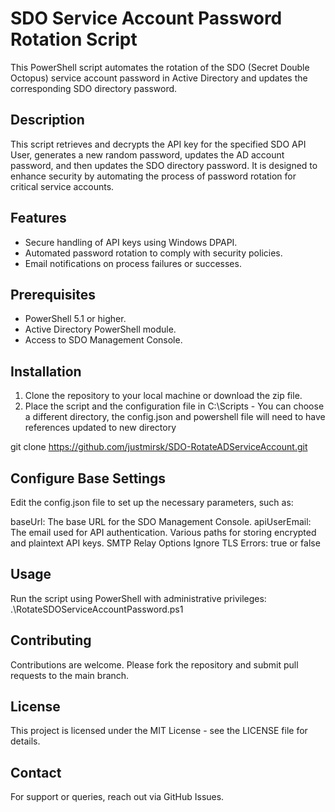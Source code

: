 # SDO Service Account Password Rotation Script

This PowerShell script automates the rotation of the SDO (Secret Double Octopus) service account password in Active Directory and updates the corresponding SDO directory password.

## Description

This script retrieves and decrypts the API key for the specified SDO API User, generates a new random password, updates the AD account password, and then updates the SDO directory password. It is designed to enhance security by automating the process of password rotation for critical service accounts.

## Features

- Secure handling of API keys using Windows DPAPI.
- Automated password rotation to comply with security policies.
- Email notifications on process failures or successes.

## Prerequisites

- PowerShell 5.1 or higher.
- Active Directory PowerShell module.
- Access to SDO Management Console.

## Installation

1. Clone the repository to your local machine or download the zip file.
2. Place the script and the configuration file in C:\Scripts - You can choose a different directory, the config.json and powershell file will need to have references updated to new directory

git clone https://github.com/justmirsk/SDO-RotateADServiceAccount.git

## Configure Base Settings
Edit the config.json file to set up the necessary parameters, such as:

baseUrl: The base URL for the SDO Management Console.
apiUserEmail: The email used for API authentication.
Various paths for storing encrypted and plaintext API keys.
SMTP Relay Options
Ignore TLS Errors: true or false

## Usage
Run the script using PowerShell with administrative privileges:
.\RotateSDOServiceAccountPassword.ps1

## Contributing
Contributions are welcome. Please fork the repository and submit pull requests to the main branch.

## License
This project is licensed under the MIT License - see the LICENSE file for details.

## Contact
For support or queries, reach out via GitHub Issues.
